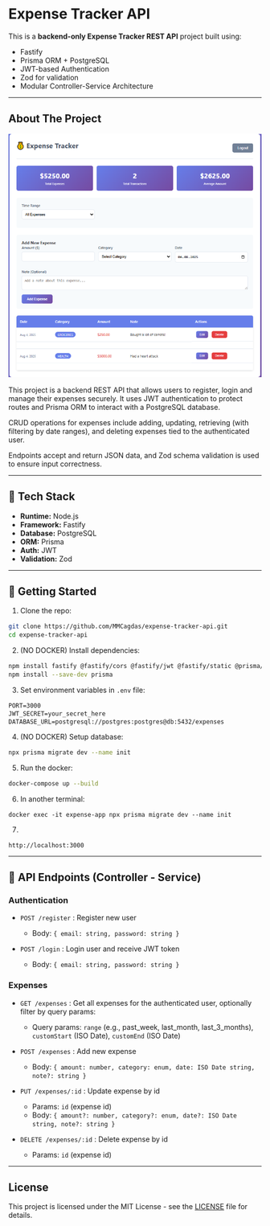 
# Expense Tracker API

This is a **backend-only Expense Tracker REST API** project built using:

- Fastify
- Prisma ORM + PostgreSQL
- JWT-based Authentication
- Zod for validation
- Modular Controller-Service Architecture

---

## About The Project

![Expense Tracker Screenshot](https://github.com/MMCagdas/expense-tracker-api/raw/main/public/expense-app.png)


This project is a backend REST API that allows users to register, login and manage their expenses securely. It uses JWT authentication to protect routes and Prisma ORM to interact with a PostgreSQL database.

CRUD operations for expenses include adding, updating, retrieving (with filtering by date ranges), and deleting expenses tied to the authenticated user.

Endpoints accept and return JSON data, and Zod schema validation is used to ensure input correctness.

---

## 🧱 Tech Stack

- **Runtime:** Node.js
- **Framework:** Fastify
- **Database:** PostgreSQL
- **ORM:** Prisma
- **Auth:** JWT
- **Validation:** Zod

---

## 🚀 Getting Started

1. Clone the repo:
```bash
git clone https://github.com/MMCagdas/expense-tracker-api.git
cd expense-tracker-api
```

2. (NO DOCKER) Install dependencies:
```bash
npm install fastify @fastify/cors @fastify/jwt @fastify/static @prisma/client bcrypt dotenv zod
npm install --save-dev prisma
```

3. Set environment variables in `.env` file:
```
PORT=3000
JWT_SECRET=your_secret_here
DATABASE_URL=postgresql://postgres:postgres@db:5432/expenses
```

4. (NO DOCKER) Setup database:
```bash
npx prisma migrate dev --name init
```

5. Run the docker:
```bash
docker-compose up --build
```

6. In another terminal:
```
docker exec -it expense-app npx prisma migrate dev --name init
```

7. 
```
http://localhost:3000
```

---

## 🔗 API Endpoints (Controller - Service)

### Authentication

- `POST /register` : Register new user
  - Body: `{ email: string, password: string }`

- `POST /login` : Login user and receive JWT token
  - Body: `{ email: string, password: string }`

### Expenses

- `GET /expenses` : Get all expenses for the authenticated user, optionally filter by query params:
  - Query params: `range` (e.g., past_week, last_month, last_3_months), `customStart` (ISO Date), `customEnd` (ISO Date)

- `POST /expenses` : Add new expense
  - Body: `{ amount: number, category: enum, date: ISO Date string, note?: string }`

- `PUT /expenses/:id` : Update expense by id
  - Params: `id` (expense id)
  - Body: `{ amount?: number, category?: enum, date?: ISO Date string, note?: string }`

- `DELETE /expenses/:id` : Delete expense by id
  - Params: `id` (expense id)

---

## License

This project is licensed under the MIT License - see the [LICENSE](LICENSE) file for details. 
